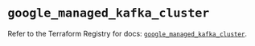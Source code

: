 # `google_managed_kafka_cluster`

Refer to the Terraform Registry for docs: [`google_managed_kafka_cluster`](https://registry.terraform.io/providers/hashicorp/google/6.49.3/docs/resources/managed_kafka_cluster).
